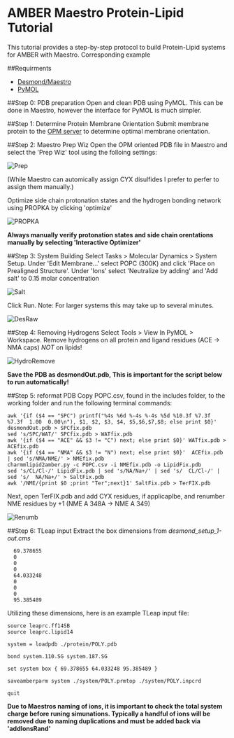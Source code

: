 # AMBER Maestro Protein-Lipid Tutorial

This tutorial provides a step-by-step protocol to build Protein-Lipid systems for AMBER with Maestro. Corresponding example

##Requirments
* [Desmond/Maestro](https://www.deshawresearch.com/downloads/download_desmond.cgi)
* [PyMOL](http://sourceforge.net/projects/pymol)

##Step 0: PDB preparation
Open and clean PDB using PyMOL. This can be done in Maestro, however the interface for PyMOL is much simpler.

##Step 1: Determine Protein Membrane Orientation
Submit membrane protein to the [OPM server](http://opm.phar.umich.edu/server.php) to determine optimal membrane orientation. 

##Step 2: Maestro Prep Wiz
Open the OPM oriented PDB file in Maestro and select the 'Prep Wiz' tool using the folloing settings:

![Prep](/images/proteinPrepWizard.png)

(While Maestro can automically assign CYX disulfides I prefer to perfer to assign them manually.)

Optimize side chain protonation states and the hydrogen bonding network using PROPKA by clicking 'optimize'

![PROPKA](/images/refine.png)

**Always manually verify protonation states and side chain orentations manually by selecting 'Interactive Optimizer'**

##Step 3: System Building
Select Tasks > Molecular Dynamics > System Setup. Under 'Edit Membrane...' select POPC (300K) and click 'Place on Prealigned Structure'. Under 'Ions' select 'Neutralize by adding' and 'Add salt' to 0.15 molar concentration

![Salt](/images/salts.png)

Click Run. Note: For larger systems this may take up to several minutes.

![DesRaw](/images/desmondRaw.png)

##Step 4: Removing Hydrogens
Select Tools > View In PyMOL > Workspace. Remove hydrogens on all protein and ligand residues (ACE -> NMA caps) *NOT* on lipids! 

![HydroRemove](/images/removeHydrogens.png)

**Save the PDB as desmondOut.pdb, This is important for the script below to run automatically!**

##Step 5: reformat PDB
Copy POPC.csv, found in the includes folder, to the working folder and run the following terminal commands:

```
awk '{if ($4 == "SPC") printf("%4s %6d %-4s %-4s %5d %10.3f %7.3f %7.3f  1.00  0.00\n"), $1, $2, $3, $4, $5,$6,$7,$8; else print $0}' desmondOut.pdb > SPCfix.pdb
sed 's/SPC/WAT/' SPCfix.pdb > WATfix.pdb
awk '{if ($4 == "ACE" && $3 != "C") next; else print $0}' WATfix.pdb > ACEfix.pdb
awk '{if ($4 == "NMA" && $3 != "N") next; else print $0}'  ACEfix.pdb | sed 's/NMA/NME/' > NMEfix.pdb
charmmlipid2amber.py -c POPC.csv -i NMEfix.pdb -o LipidFix.pdb
sed 's/CL/Cl-/' LipidFix.pdb | sed 's/NA/Na+/' | sed 's/  CL/Cl-/' | sed 's/  NA/Na+/' > SaltFix.pdb
awk '/NME/{print $0 ;print "Ter";next}1' SaltFix.pdb > TerFIX.pdb
```
Next, open TerFIX.pdb and add CYX residues, if applicaplbe, and renumber NME residues by +1 (NME A 348A -> NME A 349)

![Renumb](/images/terminal.png)

##Step 6: TLeap input
Extract the box dimensions from *desmond_setup_1-out.cms* 

```
  69.378655
  0
  0
  0
  64.033248
  0
  0
  0
  95.385489

```

Utilizing these dimensions, here is an example TLeap input file:

```
source leaprc.ff14SB
source leaprc.lipid14

system = loadpdb ./protein/POLY.pdb

bond system.110.SG system.187.SG

set system box { 69.378655 64.033248 95.385489 }

saveamberparm system ./system/POLY.prmtop ./system/POLY.inpcrd

quit
```

**Due to Maestros naming of ions, it is important to check the total system charge before runing simunations. Typically a handful of ions will be removed due to naming duplications and must be added back via 'addIonsRand'**